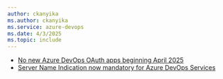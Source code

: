 ```yaml
---
author: ckanyika
ms.author: ckanyika
ms.service: azure-devops
ms.date: 4/3/2025
ms.topic: include
---
```


- [No new Azure DevOps OAuth apps beginning April 2025](#no-new-azure-devops-oauth-apps-beginning-april-2025)
- [Server Name Indication now mandatory for Azure DevOps Services](#server-name-indication-now-mandatory-for-azure-devops-services)